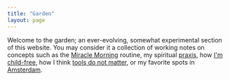 ```yaml
---
title: "Garden"
layout: page
---
```


Welcome to the garden; an ever-evolving, somewhat experimental section of this website. You may consider it a collection of working notes on concepts such as the [Miracle Morning](/miracle-morning/) routine, my spiritual [praxis](/praxis/), how [I'm child-free](/im-child-free/), how I think [tools do not matter](/tools-do-not-matter/), or my favorite spots in [Amsterdam](/amsterdam/).
